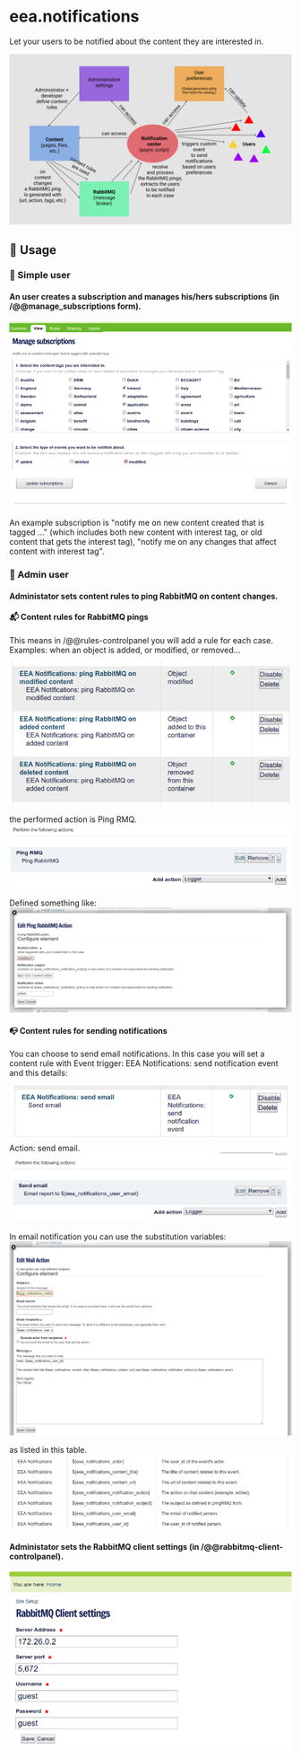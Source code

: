 # eea.notifications
Let your users to be notified about the content they are interested in.

<kbd>
  <img src="https://github.com/eea/eea.notifications/blob/master/docs/mockup.png" title="Mockup" alt="Mockup" />
</kbd>


## :book: Usage

### :baby: Simple user

#### An user creates a subscription and manages his/hers subscriptions (in /@@manage_subscriptions form).

<kbd>
  <img src="https://github.com/eea/eea.notifications/blob/master/docs/manage-subscriptions-form.png" title="Manage subscriptions form" alt="Manage subscriptions form" />
</kbd>


An example subscription is "notify me on new content created that is tagged ..." (which includes both new content with interest tag, or old content that gets the interest tag), "notify me on any changes that affect content with interest tag".

### :man: Admin user

#### Administator sets content rules to ping RabbitMQ on content changes.

#### :mailbox_with_mail: Content rules for RabbitMQ pings

This means in /@@rules-controlpanel you will add a rule for each case. Examples: when an object is added, or modified, or removed...

<kbd>
  <img src="https://github.com/eea/eea.notifications/blob/master/docs/manage-content-rules-1.png" title="Manage content rules 1" alt="Manage content rules 1" />
</kbd>

the performed action is Ping RMQ.
<kbd>
  <img src="https://github.com/eea/eea.notifications/blob/master/docs/manage-content-rules-2.png" title="Manage content rules 2" alt="Manage content rules 2" />
</kbd>

Defined something like:
<kbd>
  <img src="https://github.com/eea/eea.notifications/blob/master/docs/manage-content-rules-3.png" title="Manage content rules 3" alt="Manage content rules 3" />
</kbd>

#### :mailbox_with_no_mail: Content rules for sending notifications

You can choose to send email notifications. In this case you will set a content rule with Event trigger: EEA Notifications: send notification event and this details:

<kbd>
  <img src="https://github.com/eea/eea.notifications/blob/master/docs/manage-content-rules-b-1.png" title="Manage content rules b 1" alt="Manage content rules b 1" />
</kbd>
Action: send email.
<kbd>
  <img src="https://github.com/eea/eea.notifications/blob/master/docs/manage-content-rules-b-2.png" title="Manage content rules b 2" alt="Manage content rules b 2" />
</kbd>

In email notification you can use the substitution variables:
<kbd>
  <img src="https://github.com/eea/eea.notifications/blob/master/docs/manage-content-rules-b-3.png" title="Manage content rules b 3" alt="Manage content rules b 3" />
</kbd>

as listed in this table.
<kbd>
  <img src="https://github.com/eea/eea.notifications/blob/master/docs/manage-content-rules-b-4.png" title="Manage content rules b 4" alt="Manage content rules b 4" />
</kbd>

#### Administator sets the RabbitMQ client settings (in /@@rabbitmq-client-controlpanel).

<kbd>
  <img src="https://github.com/eea/eea.notifications/blob/master/docs/rabbitmq-client-settings.png" title="RabbitMQ client settings" alt="RabbitMQ client settings" />
</kbd>
